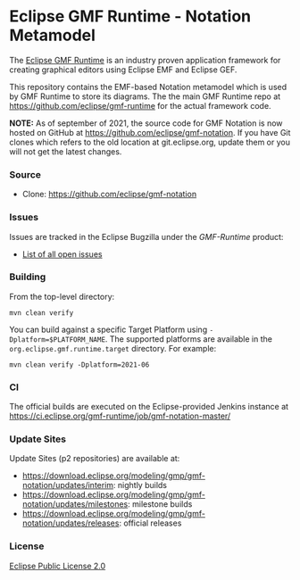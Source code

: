 # Eclipse GMF Runtime - Notation Metamodel

The [Eclipse GMF Runtime](https://projects.eclipse.org/projects/modeling.gmf-runtime) is an industry proven application framework for creating graphical editors using Eclipse EMF and Eclipse GEF.

This repository contains the EMF-based Notation metamodel which is used by GMF Runtime to store its diagrams. The the main GMF Runtime repo at https://github.com/eclipse/gmf-runtime for the actual framework code.

**NOTE:** As of september of 2021, the source code for GMF Notation is now hosted on GitHub at https://github.com/eclipse/gmf-notation. If you have Git clones which refers to the old location at git.eclipse.org, update them or you will not get the latest changes.

### Source

* Clone: https://github.com/eclipse/gmf-notation

### Issues

Issues are tracked in the Eclipse Bugzilla under the _GMF-Runtime_ product:

* [List of all open issues](https://bugs.eclipse.org/bugs/buglist.cgi?classification=Modeling&product=GMF-Runtime&component=Notation&bug_status=UNCONFIRMED&bug_status=NEW&bug_status=ASSIGNED&bug_status=REOPENED)

### Building

From the top-level directory:

    mvn clean verify
    
You can build against a specific Target Platform using `-Dplatform=$PLATFORM_NAME`.
The supported platforms are available in the `org.eclipse.gmf.runtime.target` directory.
For example:

    mvn clean verify -Dplatform=2021-06

### CI

The official builds are executed on the Eclipse-provided Jenkins instance at <https://ci.eclipse.org/gmf-runtime/job/gmf-notation-master/>

### Update Sites

Update Sites (p2 repositories) are available at:
* <https://download.eclipse.org/modeling/gmp/gmf-notation/updates/interim>: nightly builds
* <https://download.eclipse.org/modeling/gmp/gmf-notation/updates/milestones>: milestone builds
* <https://download.eclipse.org/modeling/gmp/gmf-notation/updates/releases>: official releases

### License

[Eclipse Public License 2.0](https://www.eclipse.org/legal/epl-2.0/)

